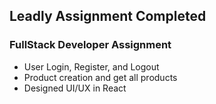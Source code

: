 ## Leadly Assignment Completed
### FullStack Developer Assignment
- User Login, Register, and Logout
- Product creation and get all products
- Designed UI/UX in React
